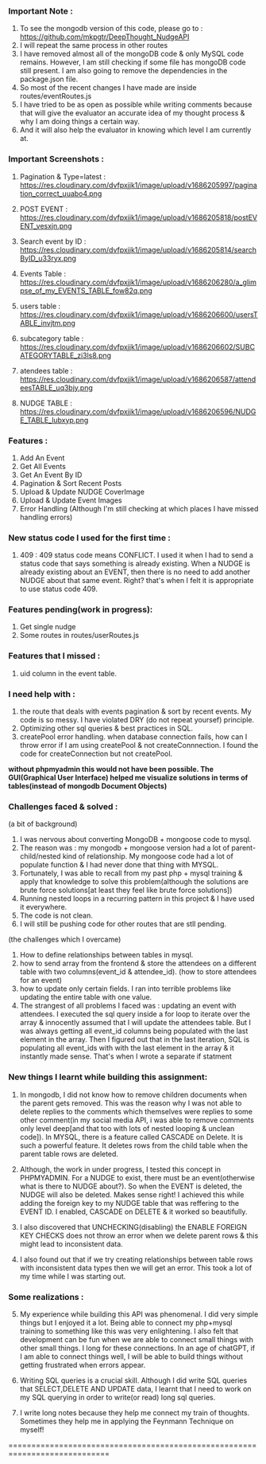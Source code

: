 ### Important Note :

1. To see the mongodb version of this code, please go to : https://github.com/mkpgtr/DeepThought_NudgeAPI
2. I will repeat the same process in other routes
3. I have removed almost all of the mongoDB code & only MySQL code remains. However, I am still checking if some file has mongoDB code still present. I am also going to remove the dependencies in the package.json file.  
4. So most of the recent changes I have made are inside routes/eventRoutes.js
5. I have tried to be as open as possible while writing comments because that will give the evaluator an accurate idea of my thought process & why I am doing things a certain way. 
6. And it will also help the evaluator in knowing which level I am currently at.


### Important Screenshots :

1. Pagination & Type=latest  : https://res.cloudinary.com/dvfpxjjk1/image/upload/v1686205997/pagination_correct_uuabo4.png

2. POST EVENT : https://res.cloudinary.com/dvfpxjjk1/image/upload/v1686205818/postEVENT_vesxjn.png

3. Search event by ID : https://res.cloudinary.com/dvfpxjjk1/image/upload/v1686205814/searchByID_u33ryx.png

4. Events Table : https://res.cloudinary.com/dvfpxjjk1/image/upload/v1686206280/a_glimpse_of_my_EVENTS_TABLE_fow82q.png

5. users table : https://res.cloudinary.com/dvfpxjjk1/image/upload/v1686206600/usersTABLE_invjtm.png

6. subcategory table : https://res.cloudinary.com/dvfpxjjk1/image/upload/v1686206602/SUBCATEGORYTABLE_zi3ls8.png

7. atendees table : https://res.cloudinary.com/dvfpxjjk1/image/upload/v1686206587/attendeesTABLE_uq3bjy.png

8. NUDGE TABLE : https://res.cloudinary.com/dvfpxjjk1/image/upload/v1686206596/NUDGE_TABLE_lubxyp.png
### Features :

1. Add An Event
2. Get All Events
3. Get An Event By ID
4. Pagination & Sort Recent Posts
5. Upload & Update NUDGE CoverImage
6. Upload & Update Event Images
7. Error Handling (Although I'm still checking at which places I have missed handling errors)

### New status code I used for the first time :

1. 409 : 409 status code means CONFLICT. I used it when I had to send a status code that says something is already existing. When a NUDGE is already existing about an EVENT, then there is no need to add another NUDGE about that same event. Right? that's when I felt it is appropriate to use status code 409.

### Features pending(work in progress):

1. Get single nudge
2. Some routes in routes/userRoutes.js

### Features that I missed :
1. uid column in the event table.

### I need help with : 

1. the route that deals with events pagination & sort by recent events. My code is so messy. I have violated DRY (do not repeat yoursef) principle.
2. Optimizing other sql queries & best practices in SQL.
3. createPool error handling. when database connection fails, how can I throw error if I am using createPool & not createConnnection. I found the code for createConnection but not createPool.


**without phpmyadmin this would not have been possible. The GUI(Graphical User Interface) helped me visualize solutions in terms of tables(instead of mongodb Document Objects)**


### Challenges faced & solved :

(a bit of background)

1. I was nervous about converting MongoDB + mongoose code to mysql.
2. The reason was : my mongodb + mongoose version had a lot of parent-child/nested kind of relationship.
    My mongoose code had a lot of populate function & I had never done that thing with MYSQL.
3. Fortunately, I was able to recall from my past php + mysql training & apply that knowledge to solve this problem(although the solutions are brute force solutions[at least they feel like brute force solutions])
4. Running nested loops in a recurring pattern in this project & I have used it everywhere.
5. The code is not clean.
6. I will still be pushing code for other routes that are stll pending. 

(the challenges which I overcame)

1. How to define relationships between tables in mysql.
2. how to send array from the frontend & store the attendees on a different table with two columns(event_id & attendee_id). (how to store attendees for an event)
 3. how to update only certain fields. I ran into terrible problems like updating the entire table with one value.
 4. The strangest of all problems I faced was : updating an event with attendees. I executed the sql query inside a for loop to iterate over the array & innocently assumed that I will update the attendees table. But I was always getting all event_id columns being populated with the last element in the array.
 Then I figured out that in the last iteration, SQL is populating all event_ids with with the last element in the array & it instantly made sense. That's when I wrote a separate if statment
 
### New things I learnt while building this assignment:

1. In mongodb, I did not know how to remove children documents when the parent gets removed. This was the reason why I was not able to delete replies to the comments which themselves were replies to some other comment(in my social media API, i was able to remove comments only level deep[and that too with lots of nested looping & unclean code]). In MYSQL, there is a feature called CASCADE on Delete. It is such a powerful feature. It deletes rows from the child table when the parent table rows are deleted.

2. Although, the work in under progress, I tested this concept in PHPMYADMIN. For a NUDGE to exist, there must be an event(otherwise what is there to NUDGE about?). So when the EVENT is deleted, the NUDGE will also be deleted. Makes sense right! I achieved this while adding the foreign key to my NUDGE table that was reffering to the EVENT ID. I enabled, CASCADE on DELETE & it worked so beautifully.

3. I also discovered that UNCHECKING(disabling) the ENABLE FOREIGN KEY CHECKS does not throw an error when we delete parent rows & this might lead to inconsistent data.

4. I also found out that if we try creating relationships between table rows with inconsistent data types then we will get an error. This took a lot of my time while I was starting out.


### Some realizations : 

5. My experience while building this API was phenomenal. I did very simple things but I enjoyed it a lot. Being able to connect my php+mysql training to something like this was very enlightening. I also felt that development can be fun when we are able to connect small things with other small things. I long for these connections. In an age of chatGPT, if I am able to connect things well, I will be able to build things without getting frustrated when errors appear.

6. Writing SQL queries is a crucial skill. Although I did write SQL queries that SELECT,DELETE AND UPDATE data, I learnt that I need to work on my SQL querying in order to write(or read) long sql queries.

7. I write long notes because they help me connect my train of thoughts. Sometimes they help me in applying the Feynmann Technique on myself!
 

============================================================================
